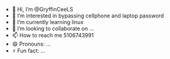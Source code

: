 - 👋 Hi, I’m @GryffinCeeLS
- 👀 I’m interested in bypassing cellphone and laptop password 
- 🌱 I’m currently learning linux 
- 💞️ I’m looking to collaborate on ...
- 📫 How to reach me 5106743991
- 😄 Pronouns: ...
- ⚡ Fun fact: ...

<!---
GryffinCeeLS/GryffinCeeLS is a ✨ special ✨ repository because its `README.md` (this file) appears on your GitHub profile.
You can click the Preview link to take a look at your changes.
--->
